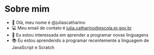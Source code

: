 # Sobre mim 

- 👋 Olá, meu nome é @juliascatharino
- 💻 Meu email de contato é julia.catharino@escola.pr.gov.br
- 👀 Eu estou interessada em aprender a programar novas linguagens 
- 📚 Eu estou aprendendo a programar recentemente a linguagem de JavaScript e Scratch
